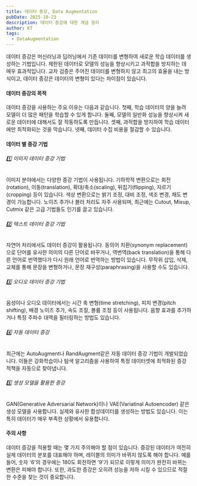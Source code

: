 ```yaml
---
title: 데이터 증강, Data Augmentation
pubDate: 2025-10-23
description: 데이터 증강에 대한 개념 정리
author: KT
tags:
  - DataAugmentation
---
```

데이터 증강은 머신러닝과 딥러닝에서 기존 데이터를 변형하여 새로운 학습 데이터를 생성하는 기법입니다. 제한된 데이터로 모델의 성능을 향상시키고 과적합을 방지하는 데 매우 효과적입니다. 교차 검증은 주어진 데이터를 변형하지 않고 최고의 효율을 내는 방식이고, 데이터 증강은 데이터의 변형이 있다는 차이점이 있습니다.

#### 데이터 증강의 목적
데이터 증강을 사용하는 주요 이유는 다음과 같습니다. 첫째, 학습 데이터의 양을 늘려 모델이 더 많은 패턴을 학습할 수 있게 합니다. 둘째, 모델의 일반화 성능을 향상시켜 새로운 데이터에 대해서도 잘 작동하도록 만듭니다. 셋째, 과적합을 방지하여 학습 데이터에만 최적화되는 것을 막습니다. 넷째, 데이터 수집 비용을 절감할 수 있습니다.

#### 데이터 별 증강 기법
###### 1️⃣ 이미지 데이터 증강 기법
이미지 분야에서는 다양한 증강 기법이 사용됩니다. 기하학적 변환으로는 회전(rotation), 이동(translation), 확대/축소(scaling), 뒤집기(flipping), 자르기(cropping) 등이 있습니다. 색상 변환으로는 밝기 조정, 대비 조정, 색조 변경, 채도 변경이 가능합니다. 노이즈 추가나 블러 처리도 자주 사용되며, 최근에는 Cutout, Mixup, Cutmix 같은 고급 기법들도 인기를 끌고 있습니다.

###### 2️⃣ 텍스트 데이터 증강 기법
자연어 처리에서도 데이터 증강이 활용됩니다. 동의어 치환(synonym replacement)으로 단어를 유사한 의미의 다른 단어로 바꾸거나, 역번역(back translation)을 통해 다른 언어로 번역했다가 다시 원래 언어로 번역하는 방법이 있습니다. 무작위 삽입, 삭제, 교체를 통해 문장을 변형하거나, 문장 재구성(paraphrasing)을 사용할 수도 있습니다.

###### 3️⃣ 오디오 데이터 증강 기법
음성이나 오디오 데이터에서는 시간 축 변형(time stretching), 피치 변경(pitch shifting), 배경 노이즈 추가, 속도 조절, 볼륨 조정 등이 사용됩니다. 음향 효과를 추가하거나 특정 주파수 대역을 필터링하는 방법도 있습니다.

###### 4️⃣ 자동 데이터 증강
최근에는 AutoAugment나 RandAugment같은 자동 데이터 증강 기법이 개발되었습니다. 이들은 강화학습이나 탐색 알고리즘을 사용하여 특정 데이터셋에 최적화된 증강 적책을 자동으로 찾아냅니다.

###### 5️⃣ 생성 모델을 활용한 증강
GAN(Generative Adversarial Network)이나 VAE(Variatinal Autoencoder) 같은 생성 모델을 사용합니다. 실제와 유사한 합성데이터를 생성하는 방법도 있습니다. 이는 특히 데이터가 매우 부족한 상황에서 유용합니다.

#### 주의 사항
데이터 증강을 적용할 때는 몇 가지 주의해야 할 점이 있습니다. 증강된 데이터가 여전히 실제 데이터의 분포를 대표해야 하며, 레이블의 의미가 바뀌지 않도록 해야 합니다. 예를들어, 숫자 '6'의 경우에는 180도 회전하면 '9'가 되므로 이렇게 의미가 완전히 바뀌는 변환은 피해야 합니다. 또한, 과도한 증강은 오히려 성능을 저하 시킬 수 있으므로 적절한 수준을 찾는 것이 중요합니다.
